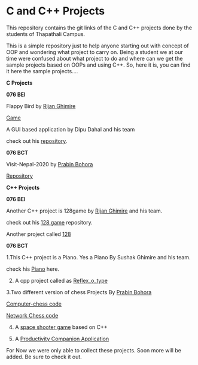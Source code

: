 # C and C++ Projects
This repository  contains the git links of the C and C++ projects done by the students of Thapathali Campus.

This is a simple repository just to help anyone starting out with concept of OOP and wondering what project
to carry on. 
Being a student we at our time were confused about what project to do and where can we get the sample projects 
based on OOPs and using C++.
So, here it is, you can find it here the sample projects....

**C Projects**

**076 BEI**

Flappy Bird by [Rijan Ghimire](https://github.com/rijan7ghimire)

   [Game](https://github.com/rijan7ghimire/fbird.git)
   
A GUI based application by Dipu Dahal and his team

check out his [repository](https://github.com/dipudl/Interactive-Dictionary-and-Paragraph-Autocorrect.git).
   

**076 BCT**

Visit-Nepal-2020 by [Prabin Bohora](https://github.com/prabinbohara10)

[Repository](https://github.com/prabinbohara10/Visit-Nepal-2020.git)


**C++ Projects**


**076 BEI**

Another C++ project is 128game by [Rijan Ghimire](https://github.com/rijan7ghimire) and his team.

check out his [128 game](https://github.com/rijan7ghimire/128game) repository.

Another project called [128](https://github.com/dipudl/128.git)


**076 BCT**

1.This C++ project is a Piano. Yes a Piano By Sushak Ghimire and his team.

check his [Piano](https://gitlab.com/sushankgghimire/piano.git) here.


2. A cpp project called as [Reflex_o_type](https://github.com/bikrantbdr/Reflex_o_type.git)



3.Two different version of chess Projects By [Prabin Bohora](https://github.com/prabinbohara10) 

[Computer-chess code](https://github.com/prabinbohara10/Computer-Chess.git)

[Network Chess code](https://github.com/prabinbohara10/Network-Chess.git)


4. A [space shooter game](https://github.com/Sudeep-K/SpaceShooter) based on C++ 


5. A [Productivity Companion Application](https://github.com/Despicable-Us/Productivity-Companion)



For Now we were only able to collect these projects. 
Soon more will be added.
Be sure to check it out.





